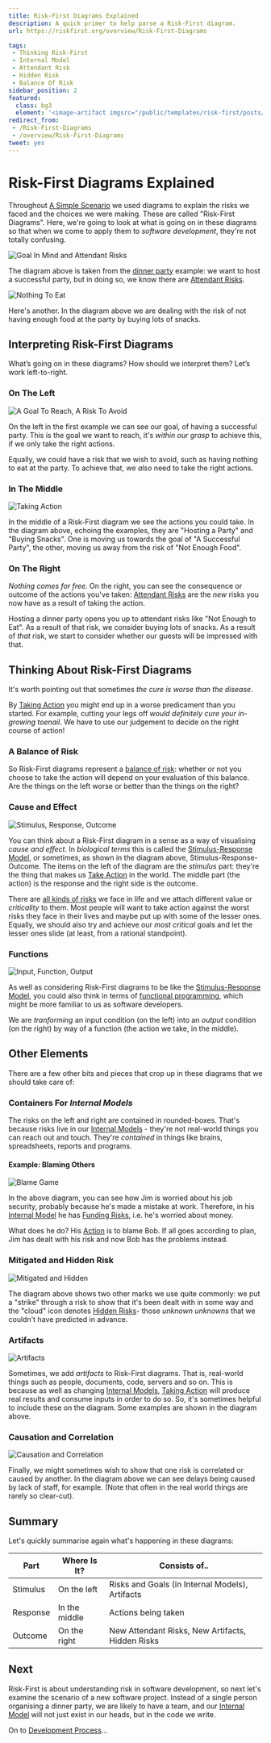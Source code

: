 ```yaml
---
title: Risk-First Diagrams Explained
description: A quick primer to help parse a Risk-First diagram. 
url: https://riskfirst.org/overview/Risk-First-Diagrams

tags: 
 - Thinking Risk-First
 - Internal Model
 - Attendant Risk
 - Hidden Risk
 - Balance Of Risk
sidebar_position: 2
featured: 
  class: bg3
  element: '<image-artifact imgsrc="/public/templates/risk-first/posts/maze.svg">Risk-First Diagrams</image-artifact>'
redirect_from: 
 - /Risk-First-Diagrams
 - /overview/Risk-First-Diagrams
tweet: yes
---
```



# Risk-First Diagrams Explained

Throughout [A Simple Scenario](A-Simple-Scenario.md) we used diagrams to explain the risks we faced and the choices we were making.  These are called "Risk-First Diagrams".  Here, we're going to look at what is going on in these diagrams so that when we come to apply them to _software development_, they're not totally confusing.

![Goal In Mind and Attendant Risks](/img/generated/introduction/goal_in_mind.png)

The diagram above is taken from the [dinner party](A-Simple-Scenario.md) example: we want to host a successful party, but in doing so, we know there are [Attendant Risks](Glossary.md#attendant-risk). 

![Nothing To Eat](/img/generated/introduction/diagram_example.png)

Here's another.  In the diagram above we are dealing with the risk of not having enough food at the party by buying lots of snacks. 

## Interpreting Risk-First Diagrams

What’s going on in these diagrams?  How should we interpret them? Let’s work left-to-right.

### On The Left

![A Goal To Reach, A Risk To Avoid](/img/generated/introduction/stimulus1.png)

On the left in the first example we can see our goal, of having a successful party.  This is the goal we want to reach, it's _within our grasp_ to achieve this, if we only take the right actions.  

Equally, we could have a risk that we wish to avoid, such as having nothing to eat at the party.  To achieve that, we _also_ need to take the right actions.

### In The Middle

![Taking Action](/img/generated/introduction/response.png)

In the middle of a Risk-First diagram we see the actions you could take.  In the diagram above, echoing the examples, they are "Hosting a Party" and "Buying Snacks".  One is moving us towards the goal of "A Successful Party", the other, moving us away from the risk of "Not Enough Food".   

### On The Right

_Nothing comes for free._  On the right, you can see the consequence or outcome of the actions you've taken:  [Attendant Risks](../thinking/Glossary.md#attendant-risk) are the _new_ risks you now have as a result of taking the action.

Hosting a dinner party opens you up to attendant risks like "Not Enough to Eat".  As a result of that risk, we consider buying lots of snacks.  As a result of _that_ risk, we start to consider whether our guests will be impressed with that.

## Thinking About Risk-First Diagrams

It's worth pointing out that sometimes _the cure is worse than the disease_.  

By [Taking Action](../thinking/Glossary.md#taking-action) you might end up in a worse predicament than you started.  For example, cutting your legs off _would definitely cure your in-growing toenail_.  We have to use our judgement to decide on the right course of action!

### A Balance of Risk

So Risk-First diagrams represent a [balance of risk](../thinking/Glossary.md#balance-of-risk): whether or not you choose to take the action will depend on your evaluation of this balance.  Are the things on the left worse or better than the things on the right?  

### Cause and Effect

![Stimulus, Response, Outcome](/img/generated/introduction/stimulus-response-outcome.png)

You can think about a Risk-First diagram in a sense as a way of visualising _cause and effect_.  In _biological terms_ this is called the [Stimulus-Response Model](https://en.wikipedia.org/wiki/Stimulus–response_model), or sometimes, as shown in the diagram above, Stimulus-Response-Outcome.   The items on the left of the diagram are the _stimulus_ part: they're the thing that makes us [Take Action](Glossary.md#taking-action) in the world.  The middle part (the action) is the response and the right side is the outcome.  

There are [all kinds of risks](../risks/Risk-Landscape.md) we face in life and we attach different value or _criticality_ to them.  Most people will want to take action against the worst risks they face in their lives and maybe put up with some of the lesser ones.  Equally, we should also try and achieve our _most critical_ goals and let the lesser ones slide (at least, from a rational standpoint). 

### Functions

![Input, Function, Output](/img/generated/introduction/input-function-output.png)


As well as considering Risk-First diagrams to be like the [Stimulus-Response Model](https://en.wikipedia.org/wiki/Stimulus–response_model), you could also think in terms of [functional programming](https://en.wikipedia.org/wiki/Functional_programming), which might be more familiar to us as software developers.  

We are _tranforming_ an input condition (on the left) into an _output_ condition (on the right) by way of a function (the action we take, in the middle).  

## Other Elements

There are a few other bits and pieces that crop up in these diagrams that we should take care of:

### Containers For _Internal Models_

The risks on the left and right are contained in rounded-boxes.  That's because risks live in our [Internal Models](../thinking/Glossary.md#internal-model) - they're not real-world things you can reach out and touch.  They're _contained_ in things like brains, spreadsheets, reports and programs.  

#### Example: Blaming Others

![Blame Game](/img/generated/introduction/blame.png)

In the above diagram, you can see how Jim is worried about his job security, probably because he's made a mistake at work.  Therefore, in his [Internal Model](../thinking/Glossary.md#internal-model) he has [Funding Risks](../risks/Scarcity-Risk.md#funding-risk), i.e. he's worried about money.

What does he do?  His [Action](../thinking/Glossary.md#taking-action) is to blame Bob.  If all goes according to plan, Jim has dealt with his risk and now Bob has the problems instead.

### Mitigated and Hidden Risk

![Mitigated and Hidden](/img/generated/introduction/hidden-mitigated.png)

The diagram above shows two other marks we use quite commonly:  we put a "strike" through a risk to show that it's been dealt with in some way and the "cloud" icon denotes [Hidden Risks](../thinking/Glossary.md#hidden-risk)- those _unknown unknowns_ that we couldn't have predicted in advance.

### Artifacts

![Artifacts](/img/generated/introduction/artifacts.png)

Sometimes, we add _artifacts_ to Risk-First diagrams.  That is, real-world things such as people, documents, code, servers and so on.  This is because as well as changing [Internal Models](../thinking/Glossary.md#internal-model), [Taking Action](../thinking/Glossary.md#taking-action) will produce real results and consume inputs in order to do so.  So, it's sometimes helpful to include these on the diagram.  Some examples are shown in the diagram above.

### Causation and Correlation

![Causation and Correlation](/img/generated/introduction/causation.png)

Finally, we might sometimes wish to show that one risk is correlated or caused by another.  In the diagram above we can see delays being caused by lack of staff, for example.  (Note that often in the real world things are rarely so clear-cut).

## Summary

Let's quickly summarise again what's happening in these diagrams:

| Part     | Where Is It?  | Consists of..                                    |
|----------|---------------|--------------------------------------------------|
| Stimulus | On the left   | Risks and Goals (in Internal Models), Artifacts  |
| Response | In the middle | Actions being taken                              |
| Outcome  | On the right  | New Attendant Risks, New Artifacts, Hidden Risks |

## Next

Risk-First is about understanding risk in software development, so next let's examine the scenario of a new software project.  Instead of a single person organising a dinner party, we are likely to have a team, and our [Internal Model](Glossary.md#internal-model) will not just exist in our heads, but in the code we write.  

On to [Development Process](Development-Process.md)...


